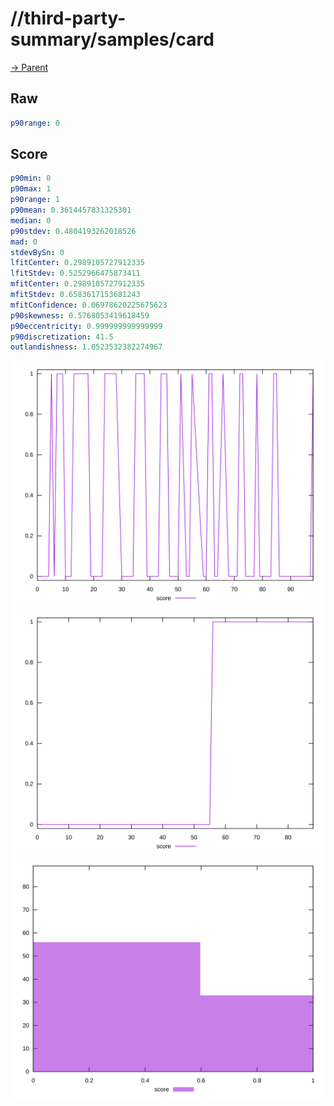 
# //third-party-summary/samples/card

[→ Parent](../..)


## Raw


```yaml
p90range: 0

```


## Score


```yaml
p90min: 0
p90max: 1
p90range: 1
p90mean: 0.3614457831325301
median: 0
p90stdev: 0.4804193262018526
mad: 0
stdevBySn: 0
lfitCenter: 0.2989105727912335
lfitStdev: 0.5252966475873411
mfitCenter: 0.2989105727912335
mfitStdev: 0.6583617153681243
mfitConfidence: 0.06978620225675623
p90skewness: 0.5768053419618459
p90eccentricity: 0.999999999999999
p90discretization: 41.5
outlandishness: 1.0523532382274967

```

![PLOT: score-values](./score/values.svg)![PLOT: score-sorted](./score/sorted.svg)![PLOT: score-histogram](./score/histogram.svg)